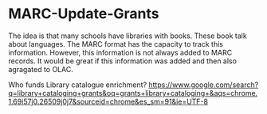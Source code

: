# MARC-Update-Grants

The idea is that many schools have libraries with books. These book talk about languages. The MARC format has the capacity to track this information. However, this information is not always added to MARC records. It would be great if this information was added and then also agragated to OLAC.

Who funds Library catalogue enrichment?
https://www.google.com/search?q=library+cataloging+grants&oq=grants+library+cataloging+&aqs=chrome.1.69i57j0.26509j0j7&sourceid=chrome&es_sm=91&ie=UTF-8
